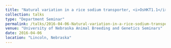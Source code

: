 ```yaml
---
title: "Natural variation in a rice sodium transporter, <i>OsHKT1.1</i>, provides insight into origins of salinity tolerance in rice"
collection: talks
type: "Department Seminar"
permalink: /talks/2016-04-06-Natural-variation-in-a-rice-sodium-transporter-OsHKT11-provides-insight-into-origins-of-salinity-tolerance-in-rice
venue: "University of Nebraska Animal Breeding and Genetics Seminars"
date: 2016-04-06
location: "Lincoln, Nebraska"
---
```

